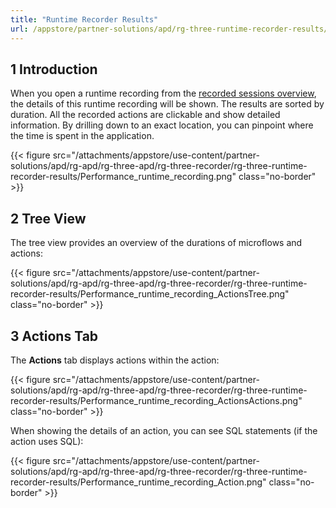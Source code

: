 ```yaml
---
title: "Runtime Recorder Results"
url: /appstore/partner-solutions/apd/rg-three-runtime-recorder-results/
---
```


## 1 Introduction

When you open a runtime recording from the [recorded sessions overview](/appstore/partner-solutions/apd/rg-three-recorder/), the details of this runtime recording will be shown. The results are sorted by duration. All the recorded actions are clickable and show detailed information. By drilling down to an exact location, you can pinpoint where the time is spent in the application.

{{< figure src="/attachments/appstore/use-content/partner-solutions/apd/rg-apd/rg-three-apd/rg-three-recorder/rg-three-runtime-recorder-results/Performance_runtime_recording.png" class="no-border" >}}

## 2 Tree View

The tree view provides an overview of the durations of microflows and actions:

{{< figure src="/attachments/appstore/use-content/partner-solutions/apd/rg-apd/rg-three-apd/rg-three-recorder/rg-three-runtime-recorder-results/Performance_runtime_recording_ActionsTree.png" class="no-border" >}}

## 3 Actions Tab

The **Actions** tab displays actions within the action:

{{< figure src="/attachments/appstore/use-content/partner-solutions/apd/rg-apd/rg-three-apd/rg-three-recorder/rg-three-runtime-recorder-results/Performance_runtime_recording_ActionsActions.png" class="no-border" >}}

When showing the details of an action, you can see SQL statements (if the action uses SQL):

{{< figure src="/attachments/appstore/use-content/partner-solutions/apd/rg-apd/rg-three-apd/rg-three-recorder/rg-three-runtime-recorder-results/Performance_runtime_recording_Action.png" class="no-border" >}}
